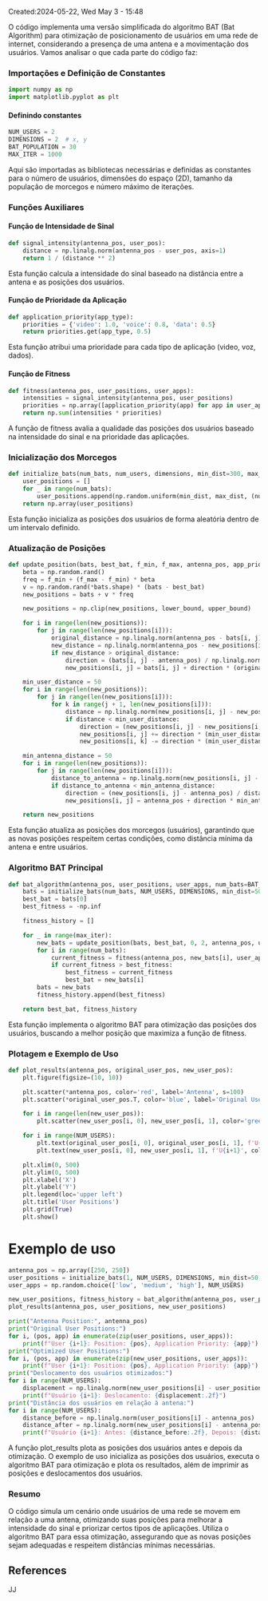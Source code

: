 Created:2024-05-22, Wed May 3 - 15:48



O código  implementa uma versão simplificada do algoritmo BAT (Bat Algorithm) para otimização de posicionamento de usuários em uma rede de internet, considerando a presença de uma antena e a movimentação dos usuários. Vamos analisar o que cada parte do código faz:

### Importações e Definição de Constantes
```python
import numpy as np
import matplotlib.pyplot as plt
```

#### Definindo constantes
```python
NUM_USERS = 2
DIMENSIONS = 2  # x, y
BAT_POPULATION = 30
MAX_ITER = 1000
```
Aqui são importadas as bibliotecas necessárias e definidas as constantes para o número de usuários, dimensões do espaço (2D), tamanho da população de morcegos e número máximo de iterações.

### Funções Auxiliares

#### Função de Intensidade de Sinal
```python
def signal_intensity(antenna_pos, user_pos):
    distance = np.linalg.norm(antenna_pos - user_pos, axis=1)
    return 1 / (distance ** 2)
```
Esta função calcula a intensidade do sinal baseado na distância entre a antena e as posições dos usuários.

#### Função de Prioridade da Aplicação
```python
def application_priority(app_type):
    priorities = {'video': 1.0, 'voice': 0.8, 'data': 0.5}
    return priorities.get(app_type, 0.5)
```

Esta função atribui uma prioridade para cada tipo de aplicação (video, voz, dados).

#### Função de Fitness
```python
def fitness(antenna_pos, user_positions, user_apps):
    intensities = signal_intensity(antenna_pos, user_positions)
    priorities = np.array([application_priority(app) for app in user_apps])
    return np.sum(intensities * priorities)
```

A função de fitness avalia a qualidade das posições dos usuários baseado na intensidade do sinal e na prioridade das aplicações.

### Inicialização dos Morcegos
```python
def initialize_bats(num_bats, num_users, dimensions, min_dist=300, max_dist=500):
    user_positions = []
    for _ in range(num_bats):
        user_positions.append(np.random.uniform(min_dist, max_dist, (num_users, dimensions)))
    return np.array(user_positions)
```

Esta função inicializa as posições dos usuários de forma aleatória dentro de um intervalo definido.

### Atualização de Posições

```python
def update_position(bats, best_bat, f_min, f_max, antenna_pos, app_priorities, separation_factor=0.8, lower_bound=0, upper_bound=500):
    beta = np.random.rand()
    freq = f_min + (f_max - f_min) * beta
    v = np.random.rand(*bats.shape) * (bats - best_bat)
    new_positions = bats + v * freq

    new_positions = np.clip(new_positions, lower_bound, upper_bound)

    for i in range(len(new_positions)):
        for j in range(len(new_positions[i])):
            original_distance = np.linalg.norm(antenna_pos - bats[i, j])
            new_distance = np.linalg.norm(antenna_pos - new_positions[i, j])
            if new_distance > original_distance:
                direction = (bats[i, j] - antenna_pos) / np.linalg.norm(bats[i, j] - antenna_pos)
                new_positions[i, j] = bats[i, j] + direction * (original_distance - new_distance) * separation_factor

    min_user_distance = 50
    for i in range(len(new_positions)):
        for j in range(len(new_positions[i])):
            for k in range(j + 1, len(new_positions[i])):
                distance = np.linalg.norm(new_positions[i, j] - new_positions[i, k])
                if distance < min_user_distance:
                    direction = (new_positions[i, j] - new_positions[i, k]) / distance
                    new_positions[i, j] += direction * (min_user_distance - distance) / 2
                    new_positions[i, k] -= direction * (min_user_distance - distance) / 2

    min_antenna_distance = 50
    for i in range(len(new_positions)):
        for j in range(len(new_positions[i])):
            distance_to_antenna = np.linalg.norm(new_positions[i, j] - antenna_pos)
            if distance_to_antenna < min_antenna_distance:
                direction = (new_positions[i, j] - antenna_pos) / distance_to_antenna
                new_positions[i, j] = antenna_pos + direction * min_antenna_distance

    return new_positions
```
Esta função atualiza as posições dos morcegos (usuários), garantindo que as novas posições respeitem certas condições, como distância mínima da antena e entre usuários.

### Algoritmo BAT Principal
```python
def bat_algorithm(antenna_pos, user_positions, user_apps, num_bats=BAT_POPULATION, max_iter=MAX_ITER):
    bats = initialize_bats(num_bats, NUM_USERS, DIMENSIONS, min_dist=50, max_dist=450)
    best_bat = bats[0]
    best_fitness = -np.inf

    fitness_history = []

    for _ in range(max_iter):
        new_bats = update_position(bats, best_bat, 0, 2, antenna_pos, user_apps)
        for i in range(num_bats):
            current_fitness = fitness(antenna_pos, new_bats[i], user_apps)
            if current_fitness > best_fitness:
                best_fitness = current_fitness
                best_bat = new_bats[i]
        bats = new_bats
        fitness_history.append(best_fitness)

    return best_bat, fitness_history
```
Esta função implementa o algoritmo BAT para otimização das posições dos usuários, buscando a melhor posição que maximiza a função de fitness.

### Plotagem e Exemplo de Uso
```python
def plot_results(antenna_pos, original_user_pos, new_user_pos):
    plt.figure(figsize=(10, 10))

    plt.scatter(*antenna_pos, color='red', label='Antenna', s=100)
    plt.scatter(*original_user_pos.T, color='blue', label='Original Users', s=50)

    for i in range(len(new_user_pos)):
        plt.scatter(new_user_pos[i, 0], new_user_pos[i, 1], color='green', label='Optimized Users' if i == 0 else '')

    for i in range(NUM_USERS):
        plt.text(original_user_pos[i, 0], original_user_pos[i, 1], f'U{i+1}', color='blue', fontsize=12, ha='right')
        plt.text(new_user_pos[i, 0], new_user_pos[i, 1], f'U{i+1}', color='green', fontsize=12, ha='right')

    plt.xlim(0, 500)
    plt.ylim(0, 500)
    plt.xlabel('X')
    plt.ylabel('Y')
    plt.legend(loc='upper left')
    plt.title('User Positions')
    plt.grid(True)
    plt.show()
```
# Exemplo de uso
```python
antenna_pos = np.array([250, 250])
user_positions = initialize_bats(1, NUM_USERS, DIMENSIONS, min_dist=50, max_dist=450)[0]
user_apps = np.random.choice(['low', 'medium', 'high'], NUM_USERS)

new_user_positions, fitness_history = bat_algorithm(antenna_pos, user_positions, user_apps)
plot_results(antenna_pos, user_positions, new_user_positions)

print("Antenna Position:", antenna_pos)
print("Original User Positions:")
for i, (pos, app) in enumerate(zip(user_positions, user_apps)):
    print(f"User {i+1}: Position: {pos}, Application Priority: {app}")
print("Optimized User Positions:")
for i, (pos, app) in enumerate(zip(new_user_positions, user_apps)):
    print(f"User {i+1}: Position: {pos}, Application Priority: {app}")
print("Deslocamento dos usuários otimizados:")
for i in range(NUM_USERS):
    displacement = np.linalg.norm(new_user_positions[i] - user_positions[i])
    print(f"Usuário {i+1}: Deslocamento: {displacement:.2f}")
print("Distância dos usuários em relação à antena:")
for i in range(NUM_USERS):
    distance_before = np.linalg.norm(user_positions[i] - antenna_pos)
    distance_after = np.linalg.norm(new_user_positions[i] - antenna_pos)
    print(f"Usuário {i+1}: Antes: {distance_before:.2f}, Depois: {distance_after:.2f}")
```
A função plot_results plota as posições dos usuários antes e depois da otimização. O exemplo de uso inicializa as posições dos usuários, executa o algoritmo BAT para otimização e plota os resultados, além de imprimir as posições e deslocamentos dos usuários.

### Resumo
O código simula um cenário onde usuários de uma rede se movem em relação a uma antena, otimizando suas posições para melhorar a intensidade do sinal e priorizar certos tipos de aplicações. Utiliza o algoritmo BAT para essa otimização, assegurando que as novas posições sejam adequadas e respeitem distâncias mínimas necessárias.







## References
JJ
